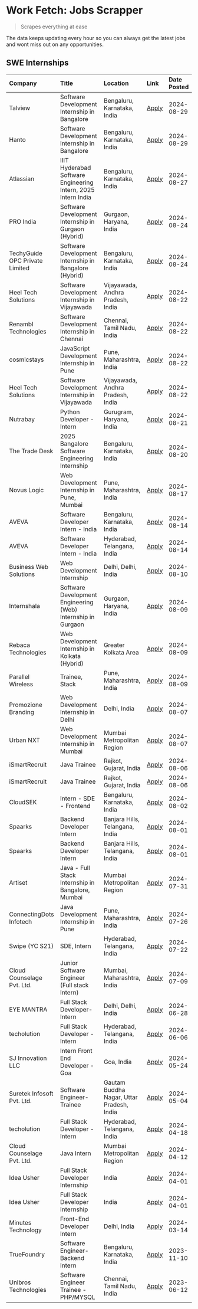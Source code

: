 # Work Fetch: Jobs Scrapper
> Scrapes everything at ease

The data keeps updating every hour so you can always get the latest jobs and wont miss out on any opportunities.

## SWE Internships
<!--START_SECTION:workfetch-->
| Company                        | Title                                                         | Location                                  | Link                                                                                                                                                                                                                                                                                          | Date Posted   |
|:-------------------------------|:--------------------------------------------------------------|:------------------------------------------|:----------------------------------------------------------------------------------------------------------------------------------------------------------------------------------------------------------------------------------------------------------------------------------------------|:--------------|
| Talview                        | Software Development Internship in Bangalore                  | Bengaluru, Karnataka, India               | [Apply](https://in.linkedin.com/jobs/view/software-development-internship-in-bangalore-at-talview-4012997749?position=11&pageNum=0&refId=Qm0c4r%2F8PU3%2F6sbbXeQcdw%3D%3D&trackingId=cJjtq5WqJDip4gvyEYiITA%3D%3D&trk=public_jobs_jserp-result_search-card)                                   | 2024-08-29    |
| Hanto                          | Software Development Internship in Bangalore                  | Bengaluru, Karnataka, India               | [Apply](https://in.linkedin.com/jobs/view/software-development-internship-in-bangalore-at-hanto-4013200427?position=15&pageNum=0&refId=Qm0c4r%2F8PU3%2F6sbbXeQcdw%3D%3D&trackingId=YcPv%2Bw5u9emCZsoD1viOVA%3D%3D&trk=public_jobs_jserp-result_search-card)                                   | 2024-08-29    |
| Atlassian                      | IIIT Hyderabad Software Engineering Intern, 2025 Intern India | Bengaluru, Karnataka, India               | [Apply](https://in.linkedin.com/jobs/view/iiit-hyderabad-software-engineering-intern-2025-intern-india-at-atlassian-4009450341?position=45&pageNum=0&refId=Qm0c4r%2F8PU3%2F6sbbXeQcdw%3D%3D&trackingId=3OZXTRVodKFuz%2BlcYigVEQ%3D%3D&trk=public_jobs_jserp-result_search-card)               | 2024-08-27    |
| PRO India                      | Software Development Internship in Gurgaon (Hybrid)           | Gurgaon, Haryana, India                   | [Apply](https://in.linkedin.com/jobs/view/software-development-internship-in-gurgaon-hybrid-at-pro-india-4009587664?position=36&pageNum=0&refId=Qm0c4r%2F8PU3%2F6sbbXeQcdw%3D%3D&trackingId=uOBets4fl2QMx%2BqWpS2qBQ%3D%3D&trk=public_jobs_jserp-result_search-card)                          | 2024-08-24    |
| TechyGuide OPC Private Limited | Software Development Internship in Bangalore (Hybrid)         | Bengaluru, Karnataka, India               | [Apply](https://in.linkedin.com/jobs/view/software-development-internship-in-bangalore-hybrid-at-techyguide-opc-private-limited-4009591646?position=46&pageNum=0&refId=Qm0c4r%2F8PU3%2F6sbbXeQcdw%3D%3D&trackingId=O5pX%2Bobq%2Bum64WPOf6y9ag%3D%3D&trk=public_jobs_jserp-result_search-card) | 2024-08-24    |
| Heel Tech Solutions            | Software Development Internship in Vijayawada                 | Vijayawada, Andhra Pradesh, India         | [Apply](https://in.linkedin.com/jobs/view/software-development-internship-in-vijayawada-at-heel-tech-solutions-4007906692?position=32&pageNum=0&refId=Qm0c4r%2F8PU3%2F6sbbXeQcdw%3D%3D&trackingId=g%2B67aS4ZML6arXssTx0fXQ%3D%3D&trk=public_jobs_jserp-result_search-card)                    | 2024-08-22    |
| Renambl Technologies           | Software Development Internship in Chennai                    | Chennai, Tamil Nadu, India                | [Apply](https://in.linkedin.com/jobs/view/software-development-internship-in-chennai-at-renambl-technologies-4007910299?position=40&pageNum=0&refId=Qm0c4r%2F8PU3%2F6sbbXeQcdw%3D%3D&trackingId=kmAkta9uNL5U9fSIPo6opA%3D%3D&trk=public_jobs_jserp-result_search-card)                        | 2024-08-22    |
| cosmicstays                    | JavaScript Development Internship in Pune                     | Pune, Maharashtra, India                  | [Apply](https://in.linkedin.com/jobs/view/javascript-development-internship-in-pune-at-cosmicstays-4007904825?position=57&pageNum=0&refId=Qm0c4r%2F8PU3%2F6sbbXeQcdw%3D%3D&trackingId=eSgg36%2BkQG%2FbE17Pwpma5A%3D%3D&trk=public_jobs_jserp-result_search-card)                              | 2024-08-22    |
| Heel Tech Solutions            | Software Development Internship in Vijayawada                 | Vijayawada, Andhra Pradesh, India         | [Apply](https://in.linkedin.com/jobs/view/software-development-internship-in-vijayawada-at-heel-tech-solutions-4007906692?position=7&pageNum=2&refId=dOBZ%2FkhyCBA3nRlygu%2FamA%3D%3D&trackingId=iuxb%2BHaRTNJLDMxp3EDRrA%3D%3D&trk=public_jobs_jserp-result_search-card)                     | 2024-08-22    |
| Nutrabay                       | Python Developer - Intern                                     | Gurugram, Haryana, India                  | [Apply](https://in.linkedin.com/jobs/view/python-developer-intern-at-nutrabay-4003909226?position=39&pageNum=0&refId=Qm0c4r%2F8PU3%2F6sbbXeQcdw%3D%3D&trackingId=4BERGvkkV%2B3fbolH2fMyqQ%3D%3D&trk=public_jobs_jserp-result_search-card)                                                     | 2024-08-21    |
| The Trade Desk                 | 2025 Bangalore Software Engineering Internship                | Bengaluru, Karnataka, India               | [Apply](https://in.linkedin.com/jobs/view/2025-bangalore-software-engineering-internship-at-the-trade-desk-3987456531?position=9&pageNum=0&refId=Qm0c4r%2F8PU3%2F6sbbXeQcdw%3D%3D&trackingId=g8i%2BbCKp1vHJ3oI7ZJ8%2BTw%3D%3D&trk=public_jobs_jserp-result_search-card)                       | 2024-08-20    |
| Novus Logic                    | Web Development Internship in Pune, Mumbai                    | Pune, Maharashtra, India                  | [Apply](https://in.linkedin.com/jobs/view/web-development-internship-in-pune-mumbai-at-novus-logic-4003713081?position=42&pageNum=0&refId=Qm0c4r%2F8PU3%2F6sbbXeQcdw%3D%3D&trackingId=WW30NBAR4B7RGKSO2EoMtg%3D%3D&trk=public_jobs_jserp-result_search-card)                                  | 2024-08-17    |
| AVEVA                          | Software Developer Intern - India                             | Bengaluru, Karnataka, India               | [Apply](https://in.linkedin.com/jobs/view/software-developer-intern-india-at-aveva-3998279987?position=6&pageNum=0&refId=Qm0c4r%2F8PU3%2F6sbbXeQcdw%3D%3D&trackingId=zhuARslRbDqOQyHiavksqg%3D%3D&trk=public_jobs_jserp-result_search-card)                                                   | 2024-08-14    |
| AVEVA                          | Software Developer Intern - India                             | Hyderabad, Telangana, India               | [Apply](https://in.linkedin.com/jobs/view/software-developer-intern-india-at-aveva-3998281598?position=12&pageNum=0&refId=Qm0c4r%2F8PU3%2F6sbbXeQcdw%3D%3D&trackingId=lRtThZPLH2u2JV8huCJuUw%3D%3D&trk=public_jobs_jserp-result_search-card)                                                  | 2024-08-14    |
| Business Web Solutions         | Web Development Internship                                    | Delhi, Delhi, India                       | [Apply](https://in.linkedin.com/jobs/view/web-development-internship-at-business-web-solutions-3997105289?position=54&pageNum=0&refId=Qm0c4r%2F8PU3%2F6sbbXeQcdw%3D%3D&trackingId=5rSeQMiXekZ0twpwO7V3kA%3D%3D&trk=public_jobs_jserp-result_search-card)                                      | 2024-08-10    |
| Internshala                    | Software Development Engineering (Web) Internship in Gurgaon  | Gurgaon, Haryana, India                   | [Apply](https://in.linkedin.com/jobs/view/software-development-engineering-web-internship-in-gurgaon-at-internshala-3997620471?position=4&pageNum=0&refId=Qm0c4r%2F8PU3%2F6sbbXeQcdw%3D%3D&trackingId=E3j%2BK7JMq7VlaxlH1Bl6JQ%3D%3D&trk=public_jobs_jserp-result_search-card)                | 2024-08-09    |
| Rebaca Technologies            | Web Development Internship in Kolkata (Hybrid)                | Greater Kolkata Area                      | [Apply](https://in.linkedin.com/jobs/view/web-development-internship-in-kolkata-hybrid-at-rebaca-technologies-3997621369?position=38&pageNum=0&refId=Qm0c4r%2F8PU3%2F6sbbXeQcdw%3D%3D&trackingId=z9H%2BfF%2BsQjzwbMsfK4onNA%3D%3D&trk=public_jobs_jserp-result_search-card)                   | 2024-08-09    |
| Parallel Wireless              | Trainee, Stack                                                | Pune, Maharashtra, India                  | [Apply](https://in.linkedin.com/jobs/view/trainee-stack-at-parallel-wireless-3905689841?position=52&pageNum=0&refId=Qm0c4r%2F8PU3%2F6sbbXeQcdw%3D%3D&trackingId=8fwdAf4R0pQEiGyNs0rYTw%3D%3D&trk=public_jobs_jserp-result_search-card)                                                        | 2024-08-09    |
| Promozione Branding            | Web Development Internship in Delhi                           | Delhi, India                              | [Apply](https://in.linkedin.com/jobs/view/web-development-internship-in-delhi-at-promozione-branding-3995559880?position=24&pageNum=0&refId=Qm0c4r%2F8PU3%2F6sbbXeQcdw%3D%3D&trackingId=EYAh6pqcmhDaHuA081NM5w%3D%3D&trk=public_jobs_jserp-result_search-card)                                | 2024-08-07    |
| Urban NXT                      | Web Development Internship in Mumbai                          | Mumbai Metropolitan Region                | [Apply](https://in.linkedin.com/jobs/view/web-development-internship-in-mumbai-at-urban-nxt-3995561641?position=59&pageNum=0&refId=Qm0c4r%2F8PU3%2F6sbbXeQcdw%3D%3D&trackingId=qHFJY5jOQ1sOI221eh7K4A%3D%3D&trk=public_jobs_jserp-result_search-card)                                         | 2024-08-07    |
| iSmartRecruit                  | Java Trainee                                                  | Rajkot, Gujarat, India                    | [Apply](https://in.linkedin.com/jobs/view/java-trainee-at-ismartrecruit-3992301825?position=30&pageNum=0&refId=Qm0c4r%2F8PU3%2F6sbbXeQcdw%3D%3D&trackingId=4rgdJbzLvJw3tMDfypRVlw%3D%3D&trk=public_jobs_jserp-result_search-card)                                                             | 2024-08-06    |
| iSmartRecruit                  | Java Trainee                                                  | Rajkot, Gujarat, India                    | [Apply](https://in.linkedin.com/jobs/view/java-trainee-at-ismartrecruit-3992301825?position=5&pageNum=2&refId=dOBZ%2FkhyCBA3nRlygu%2FamA%3D%3D&trackingId=mPqC0QvcKo3fEqVXxlrQDw%3D%3D&trk=public_jobs_jserp-result_search-card)                                                              | 2024-08-06    |
| CloudSEK                       | Intern - SDE - Frontend                                       | Bengaluru, Karnataka, India               | [Apply](https://in.linkedin.com/jobs/view/intern-sde-frontend-at-cloudsek-3991574495?position=22&pageNum=0&refId=Qm0c4r%2F8PU3%2F6sbbXeQcdw%3D%3D&trackingId=%2BA9HbDy6osZ39O5RD9UJDg%3D%3D&trk=public_jobs_jserp-result_search-card)                                                         | 2024-08-02    |
| Spaarks                        | Backend Developer Intern                                      | Banjara Hills, Telangana, India           | [Apply](https://in.linkedin.com/jobs/view/backend-developer-intern-at-spaarks-3990226465?position=27&pageNum=0&refId=Qm0c4r%2F8PU3%2F6sbbXeQcdw%3D%3D&trackingId=w%2F1R7xL5not1qNwZ0S89wQ%3D%3D&trk=public_jobs_jserp-result_search-card)                                                     | 2024-08-01    |
| Spaarks                        | Backend Developer Intern                                      | Banjara Hills, Telangana, India           | [Apply](https://in.linkedin.com/jobs/view/backend-developer-intern-at-spaarks-3990226465?position=2&pageNum=2&refId=dOBZ%2FkhyCBA3nRlygu%2FamA%3D%3D&trackingId=0JMwvIfXWFFozAJHTF5Cng%3D%3D&trk=public_jobs_jserp-result_search-card)                                                        | 2024-08-01    |
| Artiset                        | Java - Full Stack Internship in Bangalore, Mumbai             | Mumbai Metropolitan Region                | [Apply](https://in.linkedin.com/jobs/view/java-full-stack-internship-in-bangalore-mumbai-at-artiset-3989213754?position=56&pageNum=0&refId=Qm0c4r%2F8PU3%2F6sbbXeQcdw%3D%3D&trackingId=Fdp6JiQdhtMjgz8wRl33yg%3D%3D&trk=public_jobs_jserp-result_search-card)                                 | 2024-07-31    |
| ConnectingDots Infotech        | Java Development Internship in Pune                           | Pune, Maharashtra, India                  | [Apply](https://in.linkedin.com/jobs/view/java-development-internship-in-pune-at-connectingdots-infotech-3983314097?position=37&pageNum=0&refId=Qm0c4r%2F8PU3%2F6sbbXeQcdw%3D%3D&trackingId=XAzlvIdX7GTO1HwPblPqrw%3D%3D&trk=public_jobs_jserp-result_search-card)                            | 2024-07-26    |
| Swipe (YC S21)                 | SDE, Intern                                                   | Hyderabad, Telangana, India               | [Apply](https://in.linkedin.com/jobs/view/sde-intern-at-swipe-yc-s21-3980368092?position=55&pageNum=0&refId=Qm0c4r%2F8PU3%2F6sbbXeQcdw%3D%3D&trackingId=%2F%2BSamdr5sfXZgackqZSW9Q%3D%3D&trk=public_jobs_jserp-result_search-card)                                                            | 2024-07-22    |
| Cloud Counselage Pvt. Ltd.     | Junior Software Engineer (Full stack Intern)                  | Mumbai, Maharashtra, India                | [Apply](https://in.linkedin.com/jobs/view/junior-software-engineer-full-stack-intern-at-cloud-counselage-pvt-ltd-3967725851?position=20&pageNum=0&refId=Qm0c4r%2F8PU3%2F6sbbXeQcdw%3D%3D&trackingId=jgFoL%2BAw9Skx103ZmCw3kg%3D%3D&trk=public_jobs_jserp-result_search-card)                  | 2024-07-09    |
| EYE MANTRA                     | Full Stack Developer- Intern                                  | Delhi, Delhi, India                       | [Apply](https://in.linkedin.com/jobs/view/full-stack-developer-intern-at-eye-mantra-3960988037?position=50&pageNum=0&refId=Qm0c4r%2F8PU3%2F6sbbXeQcdw%3D%3D&trackingId=Pe6N%2BDFBDeYESIlg6nqvZw%3D%3D&trk=public_jobs_jserp-result_search-card)                                               | 2024-06-28    |
| techolution                    | Full Stack Developer - Intern                                 | Hyderabad, Telangana, India               | [Apply](https://in.linkedin.com/jobs/view/full-stack-developer-intern-at-techolution-3947911862?position=53&pageNum=0&refId=Qm0c4r%2F8PU3%2F6sbbXeQcdw%3D%3D&trackingId=ZAWuYYUD0sZqz8TUV8CxUA%3D%3D&trk=public_jobs_jserp-result_search-card)                                                | 2024-06-06    |
| SJ Innovation LLC              | Intern Front End Developer - Goa                              | Goa, India                                | [Apply](https://in.linkedin.com/jobs/view/intern-front-end-developer-goa-at-sj-innovation-llc-3931678611?position=17&pageNum=0&refId=Qm0c4r%2F8PU3%2F6sbbXeQcdw%3D%3D&trackingId=vHL%2FyRy0j91%2FEMlma2iZWA%3D%3D&trk=public_jobs_jserp-result_search-card)                                   | 2024-05-24    |
| Suretek Infosoft Pvt. Ltd.     | Software Engineer-Trainee                                     | Gautam Buddha Nagar, Uttar Pradesh, India | [Apply](https://in.linkedin.com/jobs/view/software-engineer-trainee-at-suretek-infosoft-pvt-ltd-3916999948?position=41&pageNum=0&refId=Qm0c4r%2F8PU3%2F6sbbXeQcdw%3D%3D&trackingId=8WWOBwd68XjHlIwOwGziAg%3D%3D&trk=public_jobs_jserp-result_search-card)                                     | 2024-05-04    |
| techolution                    | Full Stack Developer - Intern                                 | Hyderabad, Telangana, India               | [Apply](https://in.linkedin.com/jobs/view/full-stack-developer-intern-at-techolution-3904814977?position=60&pageNum=0&refId=Qm0c4r%2F8PU3%2F6sbbXeQcdw%3D%3D&trackingId=hoCj5OyyrTYAgkarez0Y1Q%3D%3D&trk=public_jobs_jserp-result_search-card)                                                | 2024-04-18    |
| Cloud Counselage Pvt. Ltd.     | Java Intern                                                   | Mumbai Metropolitan Region                | [Apply](https://in.linkedin.com/jobs/view/java-intern-at-cloud-counselage-pvt-ltd-3896025667?position=44&pageNum=0&refId=Qm0c4r%2F8PU3%2F6sbbXeQcdw%3D%3D&trackingId=IvSD1C%2FuCqflnY6QnbkzYQ%3D%3D&trk=public_jobs_jserp-result_search-card)                                                 | 2024-04-12    |
| Idea Usher                     | Full Stack Developer Internship                               | India                                     | [Apply](https://in.linkedin.com/jobs/view/full-stack-developer-internship-at-idea-usher-3879565540?position=26&pageNum=0&refId=Qm0c4r%2F8PU3%2F6sbbXeQcdw%3D%3D&trackingId=ukYn1XI%2F%2FqRBfDrtnkzICw%3D%3D&trk=public_jobs_jserp-result_search-card)                                         | 2024-04-01    |
| Idea Usher                     | Full Stack Developer Internship                               | India                                     | [Apply](https://in.linkedin.com/jobs/view/full-stack-developer-internship-at-idea-usher-3879565540?position=1&pageNum=2&refId=dOBZ%2FkhyCBA3nRlygu%2FamA%3D%3D&trackingId=qcVbrn3c%2FLM2Co%2FEnW1AFA%3D%3D&trk=public_jobs_jserp-result_search-card)                                          | 2024-04-01    |
| Minutes Technology             | Front-End Developer Intern                                    | Delhi, India                              | [Apply](https://in.linkedin.com/jobs/view/front-end-developer-intern-at-minutes-technology-3853712549?position=23&pageNum=0&refId=Qm0c4r%2F8PU3%2F6sbbXeQcdw%3D%3D&trackingId=yWwOkD0lFD2xQMWPL26BcQ%3D%3D&trk=public_jobs_jserp-result_search-card)                                          | 2024-03-14    |
| TrueFoundry                    | Software Engineer-Backend Intern                              | Bengaluru, Karnataka, India               | [Apply](https://in.linkedin.com/jobs/view/software-engineer-backend-intern-at-truefoundry-3779508170?position=47&pageNum=0&refId=Qm0c4r%2F8PU3%2F6sbbXeQcdw%3D%3D&trackingId=jsNwr3iPMsztU%2B1Qc5ndVg%3D%3D&trk=public_jobs_jserp-result_search-card)                                         | 2023-11-10    |
| Unibros Technologies           | Software Engineer Trainee - PHP/MYSQL                         | Chennai, Tamil Nadu, India                | [Apply](https://in.linkedin.com/jobs/view/software-engineer-trainee-php-mysql-at-unibros-technologies-3656599241?position=49&pageNum=0&refId=Qm0c4r%2F8PU3%2F6sbbXeQcdw%3D%3D&trackingId=8NFaAjVCJ%2B5YeXTchbCSvA%3D%3D&trk=public_jobs_jserp-result_search-card)                             | 2023-06-12    |
<!--END_SECTION:workfetch-->
